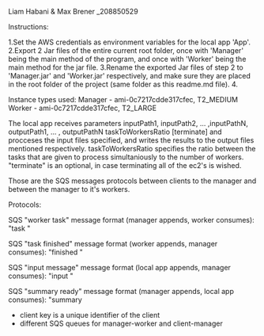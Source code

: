 Liam Habani & Max Brener
_208850529

Instructions:

1.Set the AWS credentials as environment variables for the local app 'App'.
2.Export 2 Jar files of the entire current root folder, once with 'Manager' being the main method of the program, and once with 'Worker' being the main method for the jar file.
3.Rename the exported Jar files of step 2 to 'Manager.jar' and 'Worker.jar' respectively, and make sure they are placed in the root folder of the project (same folder as this readme.md file).
4.


Instance types used:
Manager - ami-0c7217cdde317cfec,  T2_MEDIUM
Worker - ami-0c7217cdde317cfec, T2_LARGE

The local app receives parameters inputPath1, inputPath2, ... ,inputPathN, outputPath1, ... , outputPathN taskToWorkersRatio [terminate] and procceses the input files specified, and writes the results to the output files mentioned respectively. taskToWorkersRatio specifies the ratio between the tasks that are given to process simultaniously to the number of workers. "terminate" is an optional, in case terminating all of the ec2's is wished.

Those are the SQS messages protocols between clients to the manager and between the manager to it's workers.

Protocols:

SQS "worker task" message format (manager appends, worker consumes):
    "task <S3 key to input file>"

SQS "task finished" message format (worker appends, manager consumes):
    "finished <S3 key to summary file>"

SQS "input message" message format (local app appends, manager consumes):
    "input <client key> <S3 file path>"

SQS "summary ready" message format (manager appends, local app consumes):
    "summary <client key> <S3 file path>

* client key is a unique identifier of the client
* different SQS queues for manager-worker and client-manager